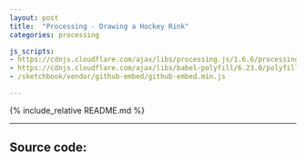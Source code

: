 ```yaml
---
layout: post
title:  "Processing - Drawing a Hockey Rink"
categories: processing

js_scripts:
- https://cdnjs.cloudflare.com/ajax/libs/processing.js/1.6.6/processing.js
- https://cdnjs.cloudflare.com/ajax/libs/babel-polyfill/6.23.0/polyfill.min.js
- /sketchbook/vendor/github-embed/github-embed.min.js

---
```


<canvas data-processing-sources="hockey.pde"></canvas>

{% include_relative README.md %}

<hr />

## Source code: 

  <div id="settings-object"></div>
  <script>
    githubEmbed('#settings-object', {
        "owner": "brianhonohan",
        "repo": "sketchbook",
        "ref": "master",
        "embed": [{
            "path": "processing/hockey/hockey.pde"
        }]
    });
  </script>


[processing-home]: https://processing.org
[sportsknowhow-hockey]: http://www.sportsknowhow.com/hockey/dimensions/hockey-rink-dimensions.html
[nhl-ice]: http://www.nhl.com/ice/page.htm?id=26394